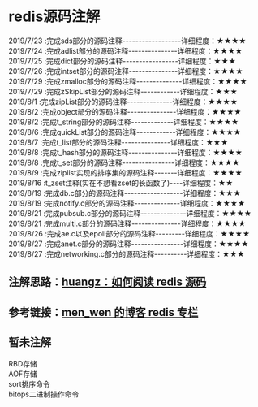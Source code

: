 ﻿# redis源码注解  
2019/7/23 :完成sds部分的源码注释------------------详细程度：★★★★   
2019/7/24 :完成adlist部分的源码注释---------------详细程度：★★★★   
2019/7/25 :完成dict部分的源码注释-----------------详细程度：★★★   
2019/7/26 :完成intset部分的源码注释---------------详细程度：★★★★   
2019/7/29 :完成zmalloc部分的源码注释--------------详细程度：★★★★   
2019/7/29 :完成zSkipList部分的源码注释------------详细程度：★★★   
2019/8/1  :完成zipList部分的源码注释--------------详细程度：★★★★   
2019/8/2  :完成object部分的源码注释---------------详细程度：★★★★   
2019/8/2  :完成t_string部分的源码注释-------------详细程度：★★★★   
2019/8/6  :完成quickList部分的源码注释------------详细程度：★★★★   
2019/8/7  :完成t_list部分的源码注释---------------详细程度：★★★   
2019/8/8  :完成t_hash部分的源码注释---------------详细程度：★★★★   
2019/8/8  :完成t_set部分的源码注释----------------详细程度：★★★★   
2019/8/9  :完成ziplist实现的排序集的源码注释-------详细程度：★★★★   
2019/8/16 :t_zset注释(实在不想看zset的长函数了)----详细程度：★★   
2019/8/19 :完成db.c部分的源码注释------------------详细程度：★★★   
2019/8/19 :完成notify.c部分的源码注释--------------详细程度：★★★★   
2019/8/21 :完成pubsub.c部分的源码注释--------------详细程度：★★★★   
2019/8/21 :完成multi.c部分的源码注释---------------详细程度：★★★★   
2019/8/26 :完成ae.c以及epoll部分的源码注释---------详细程度：★★★★   
2019/8/27 :完成anet.c部分的源码注释----------------详细程度：★★★★   
2019/8/27 :完成networking.c部分的源码注释----------详细程度：★★★   
  
## 注解思路：[huangz：如何阅读 redis 源码](http://blog.huangz.me/diary/2014/how-to-read-redis-source-code.html)
## 参考链接：[men_wen 的博客 redis 专栏](https://blog.csdn.net/men_wen/article/category/6769467)
## 暂未注解
RBD存储  
AOF存储  
sort排序命令  
bitops二进制操作命令
